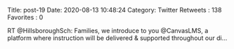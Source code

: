 Title: post-19
Date: 2020-08-13 10:48:24
Category: Twitter
Retweets : 138
Favorites : 0

RT @HillsboroughSch: Families, we introduce to you @CanvasLMS, a platform where instruction will be delivered &amp; supported throughout our di…